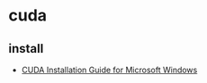 # cuda

## install

* [CUDA Installation Guide for Microsoft Windows](https://docs.nvidia.com/cuda/cuda-installation-guide-microsoft-windows/index.html)
